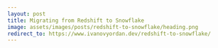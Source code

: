 ```yaml
---
layout: post
title: Migrating from Redshift to Snowflake
image: assets/images/posts/redshift-to-snowflake/heading.png
redirect_to: https://www.ivanovyordan.dev/redshift-to-snowflake/
---
```

